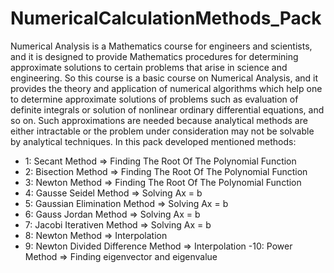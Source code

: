 # NumericalCalculationMethods_Pack
Numerical Analysis is a Mathematics course for engineers and scientists, and it is designed to provide Mathematics procedures for determining approximate solutions to certain problems that arise in science and engineering. So this course is a basic course on Numerical Analysis, and it provides the theory and application of numerical algorithms which help one to determine approximate solutions of problems such as evaluation of definite integrals or solution of nonlinear ordinary differential equations, and so on. Such approximations are needed because analytical methods are either intractable or the problem under consideration may not be solvable by analytical techniques.
In this pack developed mentioned methods: 
- 1: Secant Method                      => Finding The Root Of The Polynomial Function 
- 2: Bisection Method                   => Finding The Root Of The Polynomial Function 
- 3: Newton Method                      => Finding The Root Of The Polynomial Function 
- 4: Gausse Seidel Method               => Solving Ax = b
- 5: Gaussian Elimination Method        => Solving Ax = b
- 6: Gauss Jordan Method                => Solving Ax = b
- 7: Jacobi Iterativen Method           => Solving Ax = b
- 8: Newton Method                      => Interpolation
- 9: Newton Divided Difference Method   => Interpolation
-10: Power Method                       => Finding eigenvector and eigenvalue

